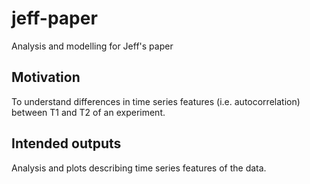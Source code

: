 # jeff-paper
Analysis and modelling for Jeff's paper

## Motivation

To understand differences in time series features (i.e. autocorrelation) between T1 and T2 of an experiment.

## Intended outputs

Analysis and plots describing time series features of the data.
